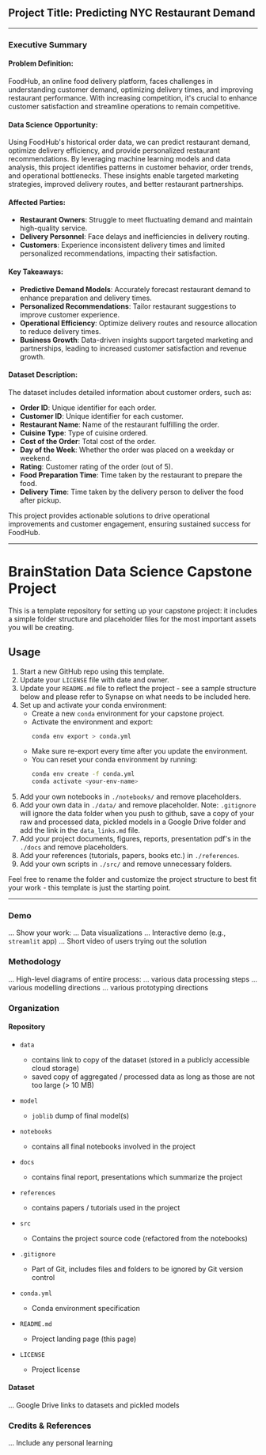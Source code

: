 ## Project Title: Predicting NYC Restaurant Demand
------------------------------------------------------------------------------

### Executive Summary

#### Problem Definition:
FoodHub, an online food delivery platform, faces challenges in understanding customer demand, optimizing delivery times, and improving restaurant performance. With increasing competition, it's crucial to enhance customer satisfaction and streamline operations to remain competitive.

#### Data Science Opportunity:
Using FoodHub's historical order data, we can predict restaurant demand, optimize delivery efficiency, and provide personalized restaurant recommendations. By leveraging machine learning models and data analysis, this project identifies patterns in customer behavior, order trends, and operational bottlenecks. These insights enable targeted marketing strategies, improved delivery routes, and better restaurant partnerships.

#### Affected Parties:
- **Restaurant Owners**: Struggle to meet fluctuating demand and maintain high-quality service.
- **Delivery Personnel**: Face delays and inefficiencies in delivery routing.
- **Customers**: Experience inconsistent delivery times and limited personalized recommendations, impacting their satisfaction.
  
#### Key Takeaways:
- **Predictive Demand Models**: Accurately forecast restaurant demand to enhance preparation and delivery times.
- **Personalized Recommendations**: Tailor restaurant suggestions to improve customer experience.
- **Operational Efficiency**: Optimize delivery routes and resource allocation to reduce delivery times.
- **Business Growth**: Data-driven insights support targeted marketing and partnerships, leading to increased customer satisfaction and revenue growth.

#### Dataset Description:
The dataset includes detailed information about customer orders, such as:
- **Order ID**: Unique identifier for each order.
- **Customer ID**: Unique identifier for each customer.
- **Restaurant Name**: Name of the restaurant fulfilling the order.
- **Cuisine Type**: Type of cuisine ordered.
- **Cost of the Order**: Total cost of the order.
- **Day of the Week**: Whether the order was placed on a weekday or weekend.
- **Rating**: Customer rating of the order (out of 5).
- **Food Preparation Time**: Time taken by the restaurant to prepare the food.
- **Delivery Time**: Time taken by the delivery person to deliver the food after pickup.

  
This project provides actionable solutions to drive operational improvements and customer engagement, ensuring sustained success for FoodHub.




------------------------------------------------------------------------------
# BrainStation Data Science Capstone Project

This is a template repository for setting up your capstone project: it includes a simple folder structure and placeholder files for the most important assets you will be creating.

## Usage

1. Start a new GitHub repo using this template.
2. Update your `LICENSE` file with date and owner.
3. Update your `README.md` file to reflect the project - see a sample structure below and please refer to Synapse on what needs to be included here. 
4. Set up and activate your conda environment:
    - Create a new `conda` environment for your capstone project.
    - Activate the environment and export:
        ```bash
        conda env export > conda.yml
        ```
    - Make sure re-export every time after you update the environment.
    - You can reset your conda environment by running:
        ```bash
        conda env create -f conda.yml
        conda activate <your-env-name>
        ```
5. Add your own notebooks in `./notebooks/` and remove placeholders.
6. Add your own data in `./data/` and remove placeholder. Note: `.gitignore` will ignore the data folder when you push to github, save a copy of your raw and processed data, pickled models in a Google Drive folder and add the link in the `data_links.md` file.
7. Add your project documents, figures, reports, presentation pdf's in the `./docs` and remove placeholders.
8. Add your references (tutorials, papers, books etc.) in `./references`. 
9. Add your own scripts in `./src/` and remove unnecessary folders.

Feel free to rename the folder and customize the project structure to best fit your work - this template is just the starting point.

------------------------------------------------------------------------------


### Demo

... Show your work:
...     Data visualizations
...     Interactive demo (e.g., `streamlit` app)
...     Short video of users trying out the solution


### Methodology

... High-level diagrams of entire process:
...     various data processing steps
...     various modelling directions
...     various prototyping directions


### Organization

#### Repository 

* `data` 
    - contains link to copy of the dataset (stored in a publicly accessible cloud storage)
    - saved copy of aggregated / processed data as long as those are not too large (> 10 MB)

* `model`
    - `joblib` dump of final model(s)

* `notebooks`
    - contains all final notebooks involved in the project

* `docs`
    - contains final report, presentations which summarize the project

* `references`
    - contains papers / tutorials used in the project

* `src`
    - Contains the project source code (refactored from the notebooks)

* `.gitignore`
    - Part of Git, includes files and folders to be ignored by Git version control

* `conda.yml`
    - Conda environment specification

* `README.md`
    - Project landing page (this page)

* `LICENSE`
    - Project license

#### Dataset

... Google Drive links to datasets and pickled models

### Credits & References

... Include any personal learning
